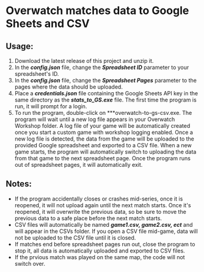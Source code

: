# Overwatch matches data to Google Sheets and CSV

## Usage:

1. Download the latest release of this project and unzip it.
2. In the ***config.json*** file, change the ***Spreadsheet ID*** parameter to your spreadsheet's ID.
3. In the ***config.json*** file, change the ***Spreadsheet Pages*** parameter to the pages where the data should be uploaded.
4. Place a ***credentials.json*** file containing the Google Sheets API key in the same directory as the ***stats_to_GS.exe*** file. The first time the program is run, it will prompt for a login.
5. To run the program, double-click on ***overwatch-to-gs-csv.exe. The program will wait until a new log file appears in your Overwatch Workshop folder. A log file of your game will be automatically created once you start a custom game with workshop logging enabled. Once a new log file is detected, the data from the game will be uploaded to the provided Google spreadsheet and exported to a CSV file. When a new game starts, the program will automatically switch to uploading the data from that game to the next spreadsheet page. Once the program runs out of spreadsheet pages, it will automatically exit.

## Notes:
- If the program accidentally closes or crashes mid-series, once it is reopened, it will not upload again until the next match starts. Once it's reopened, it will overwrite the previous data, so be sure to move the previous data to a safe place before the next match starts.
- CSV files will automatically be named ***game1.csv, game2.csv, ect*** and will appear in the CSVs folder. If you open a CSV file mid-game, data will not be uploaded to the CSV file until it is closed.
- If matches end before spreadsheet pages run out, close the program to stop it, all data is automatically uploaded and exported to CSV files.
- If the prvious match was played on the same map, the code will not switch over.
